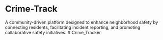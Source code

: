 # Crime-Track
A community-driven platform designed to enhance neighborhood safety by connecting residents, facilitating incident reporting, and promoting collaborative safety initiatives. 
#   C r i m e _ T r a c k e r  
 